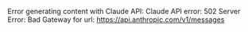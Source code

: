 Error generating content with Claude API: Claude API error: 502 Server Error: Bad Gateway for url: https://api.anthropic.com/v1/messages